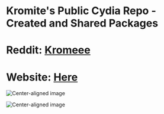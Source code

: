 # Kromite's Public Cydia Repo - Created and Shared Packages
# Reddit: [Kromeee](https://www.reddit.com/u/kromeee/)
# Website: [Here](https://kromite.github.io/website)

![Center-aligned image](https://github.com/Kromite/kromite.github.io/blob/master/CydiaIcon.png)

![Center-aligned image](https://github.com/Kromite/kromite.github.io/blob/master/images/retroarch-icon.png)
